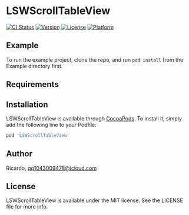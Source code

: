 # LSWScrollTableView

[![CI Status](https://img.shields.io/travis/Ricardo/LSWScrollTableView.svg?style=flat)](https://travis-ci.org/Ricardo/LSWScrollTableView)
[![Version](https://img.shields.io/cocoapods/v/LSWScrollTableView.svg?style=flat)](https://cocoapods.org/pods/LSWScrollTableView)
[![License](https://img.shields.io/cocoapods/l/LSWScrollTableView.svg?style=flat)](https://cocoapods.org/pods/LSWScrollTableView)
[![Platform](https://img.shields.io/cocoapods/p/LSWScrollTableView.svg?style=flat)](https://cocoapods.org/pods/LSWScrollTableView)

## Example

To run the example project, clone the repo, and run `pod install` from the Example directory first.

## Requirements

## Installation

LSWScrollTableView is available through [CocoaPods](https://cocoapods.org). To install
it, simply add the following line to your Podfile:

```ruby
pod 'LSWScrollTableView'
```

## Author

Ricardo, qq1043009478@icloud.com

## License

LSWScrollTableView is available under the MIT license. See the LICENSE file for more info.

